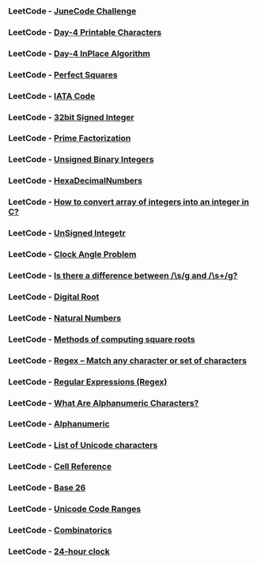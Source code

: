 ### LeetCode - [JuneCode Challenge](https://leetcode.com/explore/challenge/card/june-leetcoding-challenge)

### LeetCode - [Day-4 Printable Characters](https://en.wikipedia.org/wiki/ASCII#Printable_characters)

### LeetCode - [Day-4 InPlace Algorithm](https://en.wikipedia.org/wiki/In-place_algorithm)

### LeetCode - [Perfect Squares](https://www.mathwarehouse.com/arithmetic/numbers/what-is-a-perfect-square.php)

### LeetCode - [IATA Code](https://en.wikipedia.org/wiki/IATA_airport_code#:~:text=An%20IATA%20airport%20code%2C%20also,Air%20Transport%20Association%20(IATA).)

### LeetCode - [32bit Signed Integer](https://www.quora.com/What-is-32-bit-signed-integer)

### LeetCode - [Prime Factorization](https://www.mathsisfun.com/prime-factorization.html)

### LeetCode - [Unsigned Binary Integers](http://www.cs.uwm.edu/classes/cs315/Bacon/Lecture/HTML/ch04s10.html#:~:text=Unsigned%20binary%20integers%20are%20modulo,is%20a%20power%20of%202.&text=A%204%2Dbit%20unsigned%20binary%20number%20has%20values%20ranging%20from,%2C%20or%20modulo%2D1610.)

### LeetCode - [HexaDecimalNumbers](https://www.electronics-tutorials.ws/binary/bin_3.html)

### LeetCode - [How to convert array of integers into an integer in C?](https://stackoverflow.com/questions/19599364/how-to-convert-array-of-integers-into-an-integer-in-c/19599419)

### LeetCode - [UnSigned Integetr](https://www.cs.utah.edu/~germain/PPS/Topics/unsigned_integer.html)

### LeetCode - [Clock Angle Problem](https://en.wikipedia.org/wiki/Clock_angle_problem)

### LeetCode - [Is there a difference between /\s/g and /\s+/g?](https://stackoverflow.com/questions/5964373/is-there-a-difference-between-s-g-and-s-g)

### LeetCode - [Digital Root](https://en.wikipedia.org/wiki/Digital_root)

### LeetCode - [Natural Numbers](https://byjus.com/maths/natural-numbers/)

### LeetCode - [Methods of computing square roots](https://en.wikipedia.org/wiki/Methods_of_computing_square_roots)

### LeetCode - [Regex – Match any character or set of characters](https://howtodoinjava.com/java/regex/match-any-set-of-characters/)

### LeetCode - [Regular Expressions (Regex)](https://www3.ntu.edu.sg/home/ehchua/programming/howto/Regexe.html#:~:text=A%20Regular%20Expression%20(or%20Regex,strings%20that%20matches%20the%20pattern.&text=A%20regex%20consists%20of%20a,%3F%20%2C%20%7C%20%2C%20%5E%20).)

### LeetCode - [What Are Alphanumeric Characters?](https://theeducationlife.com/alphanumeric-characters/#:~:text=Alphanumeric%2C%20also%20known%20as%20alphameric,as%20%40%20%23%20*%20and%20%26.)

### LeetCode - [Alphanumeric](https://regexlib.com/Search.aspx?k=alphanumeric&AspxAutoDetectCookieSupport=1)

### LeetCode - [List of Unicode characters](https://en.wikipedia.org/wiki/List_of_Unicode_characters)

### LeetCode - [Cell Reference](https://techterms.com/definition/cell_reference#:~:text=Each%20cell%20reference%20contains%20one%20or%20more%20letters%20followed%20by%20a%20number.&text=These%20letters%20are%20typically%20displayed,AC%20for%20column%2029%2C%20etc.)

### LeetCode - [Base 26](http://mathforum.org/library/drmath/view/55730.html)

### LeetCode - [Unicode Code Ranges](https://docs.oracle.com/cd/B10501_01/server.920/a96529/appb.htm#:~:text=UTF%2D16%20Encoding,-As%20shown%20in&text=A%20supplementary%20character%20consists%20of,more%20than%20one%20million%20characters.)

### LeetCode - [Combinatorics](https://mathigon.org/world/Combinatorics)

### LeetCode - [24-hour clock](https://simple.wikipedia.org/wiki/24-hour_clock)